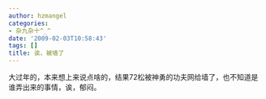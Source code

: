 ```yaml
---
author: hzmangel
categories:
- 杂九杂十^_^
date: '2009-02-03T10:58:43'
tags: []
title: 诶，被墙了
---
```

大过年的，本来想上来说点啥的，结果72松被神勇的功夫网给墙了，也不知道是谁弄出来的事情，诶，郁闷。